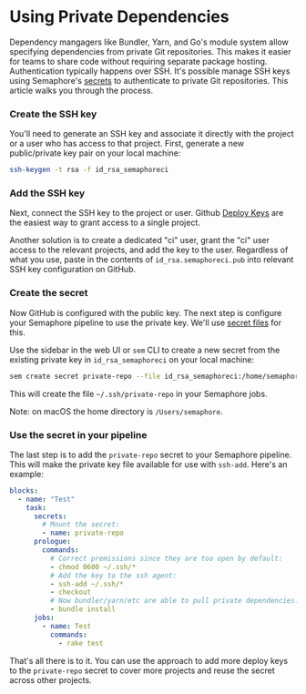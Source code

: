 # Using Private Dependencies

Dependency mangagers like Bundler, Yarn, and Go's module system allow
specifying dependencies from private Git repositories. This makes it
easier for teams to share code without requiring separate package
hosting. Authentication typically happens over SSH. It's possible
manage SSH keys using Semaphore's [secrets][] to authenticate to
private Git repositories. This article walks you through the process.

### Create the SSH key

You'll need to generate an SSH key and associate it directly with
the project or a user who has access to that project. First, generate
a new public/private key pair on your local machine:

``` bash
ssh-keygen -t rsa -f id_rsa_semaphoreci
```

### Add the SSH key

Next, connect the SSH key to the project or user. Github [Deploy Keys][]
are the easiest way to grant access to a single project.

Another solution is to
create a dedicated "ci" user, grant the "ci" user access to the
relevant projects, and add the key to the user. Regardless of what you
use, paste in the contents of `id_rsa.semaphoreci.pub` into relevant
SSH key configuration on GitHub.

### Create the secret

Now GitHub is configured with the public key. The next step is
configure your Semaphore pipeline to use the private key. We'll use
[secret files][secrets] for this.

Use the sidebar in the web UI or `sem` CLI to create a new secret
from the existing private key in `id_rsa_semaphoreci` on your local
machine:

``` bash
sem create secret private-repo --file id_rsa_semaphoreci:/home/semaphore/.ssh/private-repo
```

This will create the file `~/.ssh/private-repo` in your Semaphore jobs.

Note: on macOS the home directory is `/Users/semaphore`.

### Use the secret in your pipeline

The last step is to add the `private-repo` secret to your Semaphore pipeline.
This will make the private key file available for use with `ssh-add`.  Here's an
example:

``` yaml
blocks:
  - name: "Test"
    task:
      secrets:
        # Mount the secret:
        - name: private-repo
      prologue:
        commands:
          # Correct premissions since they are too open by default:
          - chmod 0600 ~/.ssh/*
          # Add the key to the ssh agent:
          - ssh-add ~/.ssh/*
          - checkout
          # Now bundler/yarn/etc are able to pull private dependencies:
          - bundle install
      jobs:
        - name: Test
          commands:
            - rake test
```

That's all there is to it. You can use the approach to add more deploy
keys to the `private-repo` secret to cover more projects and reuse the
secret across other projects.

[secrets]: https://docs.semaphoreci.com/article/66-environment-variables-and-secrets#storing-files-in-secrets
[deploy keys]: https://developer.github.com/v3/guides/managing-deploy-keys/
